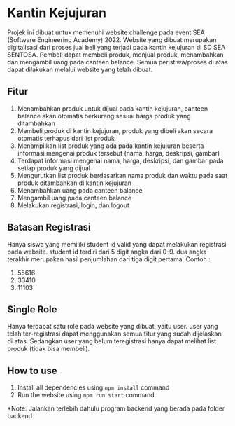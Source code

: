 # Kantin Kejujuran

Projek ini dibuat untuk memenuhi website challenge pada event SEA (Software Engineering Academy) 2022. Website yang dibuat merupakan digitalisasi dari proses jual beli yang terjadi pada kantin kejujuran di SD SEA SENTOSA. Pembeli dapat membeli produk, menjual produk, menambahkan dan mengambil uang pada canteen balance. Semua peristiwa/proses di atas dapat dilakukan melalui website yang telah dibuat. 

## Fitur
1. Menambahkan produk untuk dijual pada kantin kejujuran, canteen balance akan otomatis berkurang sesuai harga produk yang ditambahkan
2. Membeli produk di kantin kejujuran, produk yang dibeli akan secara otomatis terhapus dari list produk
3. Menampilkan list produk yang ada pada kantin kejujuran beserta informasi mengenai produk tersebut (nama, harga, deskripsi, gambar)
4. Terdapat informasi mengenai nama, harga, deskripsi, dan gambar pada setiap produk yang dijual
5. Mengurutkan list produk berdasarkan nama produk dan waktu pada saat produk ditambahkan di kantin kejujuran
6. Menambahkan uang pada canteen balance
7. Mengambil uang pada canteen balance
8. Melakukan registrasi, login, dan logout

## Batasan Registrasi
Hanya siswa yang memiliki student id valid yang dapat melakukan registrasi pada website. student id terdiri dari 5 digit angka dari 0-9. dua angka terakhir merupakan hasil penjumlahan dari tiga digit pertama.
Contoh :
  1. 55616
  2. 33410
  3. 11103

## Single Role

Hanya terdapat satu role pada website yang dibuat, yaitu user. user yang telah ter-registrasi dapat menggunakan semua fitur yang sudah dijelaskan di atas. Sedangkan user yang belum teregistrasi hanya dapat melihat list produk (tidak bisa membeli).

## How to use
1. Install all dependencies using `npm install` command
2. Run the website using `npm run start` command

*Note: Jalankan terlebih dahulu program backend yang berada pada folder backend
